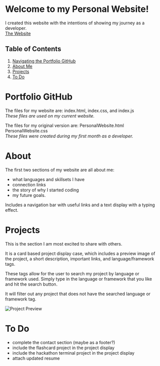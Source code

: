# Welcome to my Personal Website!

I created this website with the intentions of showing my journey as a developer.<br>
[The Website](https://hannahkuklinski.vercel.app/)

## Table of Contents
1. [Navigating the Portfolio GitHub](#PortfolioGitHub)
2. [About Me](#About)
3. [Projects](#Projects)
4. [To Do](#ToDo)

# Portfolio GitHub
The files for my website are: index.html, index.css, and index.js <br>
*These files are used on my current website.*

The files for my original version are: PersonalWebsite.html PersonalWebsite.css <br>
*These files were created during my first month as a developer.*

# About
The first two sections of my website are all about me:
* what languages and skillsets I have
* connection links
* the story of why I started coding 
* my future goals.

Includes a navigation bar with useful links and a text display with a typing effect.

# Projects
This is the section I am most excited to share with others. 

It is a card based project display case, which includes a preview image of the project, a short description, important links, and language/framework tags. 

These tags allow for the user to search my project by language or framework used. Simply type in the language or framework that you like and hit the search button. 

It will filter out any project that does not have the searched language or framework tag.

![Project Preview](https://media.discordapp.net/attachments/1011310537570795581/1192094120764776478/image.png?ex=65a7d32a&is=65955e2a&hm=83b38d625149325aa10b97bea5d0f110ebeabacdf36412c8617b1d96ebd511b3&=&format=webp&quality=lossless&width=826&height=397)

# To Do
* complete the contact section (maybe as a footer?)
* include the flashcard project in the project display
* include the hackathon terminal project in the project display
* attach updated resume
